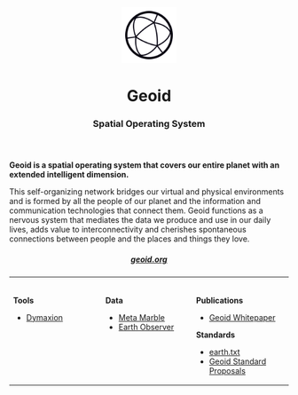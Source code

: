 <header>
  <p align="center">
    <img src="profile/images/geoid-logo_light.png" width="20%" height="20%" alt="Geoid Logo">
  </p>
  <h1 align='center' style='border-bottom: none;'>Geoid</h1>
  <h3 align='center'>Spatial Operating System</h3>
</header>


**Geoid is a spatial operating system that covers our entire planet with an extended intelligent dimension.**

This self-organizing network bridges our virtual and physical environments and is formed by all the people of our planet and the information and communication technologies that connect them. Geoid functions as a nervous system that mediates the data we produce and use in our daily lives, adds value to interconnectivity and cherishes spontaneous connections between people and the places and things they love.



<div align="center">


##### [geoid.org](https://www.geoid.org/)

</div>

<div align="center">
<table><tbody><tr><td valign="top">
<img width="300" height="1" />
    
**Tools**

- [Dymaxion](https://github.com/geoid-org/dymaxion)

    
</td><td valign="top">
<img width="300" height="1" />
    
**Data**

- [Meta Marble](https://github.com/geoid-org/meta-marble)
- [Earth Observer](https://github.com/geoid-org/earth-observer)

    

    
</td><td valign="top">
<img width="300" height="1" />

**Publications**
    
- [Geoid Whitepaper](https://github.com/geoid-org/geoid-whitepaper)

**Standards**
    
- [earth.txt](https://github.com/geoid-org/earth-txt)
- [Geoid Standard Proposals](https://github.com/geoid-org/geoid-standard-proposals)


    
</td></tr></tbody></table>
</div>